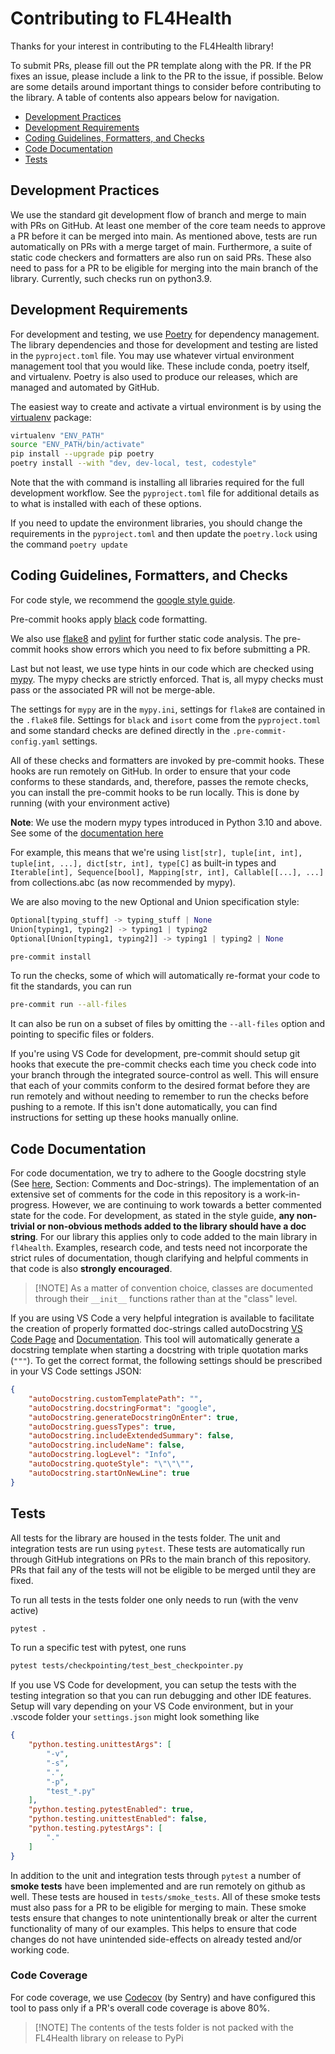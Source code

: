 # Contributing to FL4Health

Thanks for your interest in contributing to the FL4Health library!

To submit PRs, please fill out the PR template along with the PR. If the PR fixes an issue, please include a link to the PR to the issue, if possible. Below are some details around important things to consider before contributing to the library. A table of contents also appears below for navigation.

- [Development Practices](#development-practices)
- [Development Requirements](#development-requirements)
- [Coding Guidelines, Formatters, and Checks](#coding-guidelines-formatters-and-checks)
- [Code Documentation](#code-documentation)
- [Tests](#tests)

## Development Practices

We use the standard git development flow of branch and merge to main with PRs on GitHub. At least one member of the core team needs to approve a PR before it can be merged into main. As mentioned above, tests are run automatically on PRs with a merge target of main. Furthermore, a suite of static code checkers and formatters are also run on said PRs. These also need to pass for a PR to be eligible for merging into the main branch of the library. Currently, such checks run on python3.9.

## Development Requirements

For development and testing, we use [Poetry](https://python-poetry.org/) for dependency management. The library dependencies and those for development and testing are listed in the `pyproject.toml` file. You may use whatever virtual environment management tool that you would like. These include conda, poetry itself, and virtualenv. Poetry is also used to produce our releases, which are managed and automated by GitHub.

The easiest way to create and activate a virtual environment is by using the [virtualenv](https://pypi.org/project/virtualenv/) package:
```bash
virtualenv "ENV_PATH"
source "ENV_PATH/bin/activate"
pip install --upgrade pip poetry
poetry install --with "dev, dev-local, test, codestyle"
```

Note that the with command is installing all libraries required for the full development workflow. See the `pyproject.toml` file for additional details as to what is installed with each of these options.

If you need to update the environment libraries, you should change the requirements in the `pyproject.toml` and then update the `poetry.lock` using the command `poetry update`

## Coding Guidelines, Formatters, and Checks

For code style, we recommend the [google style guide](https://google.github.io/styleguide/pyguide.html).

Pre-commit hooks apply [black](https://black.readthedocs.io/en/stable/the_black_code_style/current_style.html) code formatting.

We also use [flake8](https://flake8.pycqa.org/en/latest/) and [pylint](https://pylint.pycqa.org/en/stable/) for further static code analysis. The pre-commit hooks show errors which you need to fix before submitting a PR.

Last but not least, we use type hints in our code which are checked using [mypy](https://mypy.readthedocs.io/en/stable/). The mypy checks are strictly enforced. That is, all mypy checks must pass or the associated PR will not be merge-able.

The settings for `mypy` are in the `mypy.ini`, settings for `flake8` are contained in the `.flake8` file. Settings for `black` and `isort` come from the `pyproject.toml` and some standard checks are defined directly in the `.pre-commit-config.yaml` settings.

All of these checks and formatters are invoked by pre-commit hooks. These hooks are run remotely on GitHub. In order to ensure that your code conforms to these standards, and, therefore, passes the remote checks, you can install the pre-commit hooks to be run locally. This is done by running (with your environment active)

**Note**: We use the modern mypy types introduced in Python 3.10 and above. See some of the [documentation here](https://mypy.readthedocs.io/en/stable/builtin_types.html)

For example, this means that we're using `list[str], tuple[int, int], tuple[int, ...], dict[str, int], type[C]` as built-in types and `Iterable[int], Sequence[bool], Mapping[str, int], Callable[[...], ...]` from collections.abc (as now recommended by mypy).

We are also moving to the new Optional and Union specification style:
```python
Optional[typing_stuff] -> typing_stuff | None
Union[typing1, typing2] -> typing1 | typing2
Optional[Union[typing1, typing2]] -> typing1 | typing2 | None
```

```bash
pre-commit install
```

To run the checks, some of which will automatically re-format your code to fit the standards, you can run
```bash
pre-commit run --all-files
```
It can also be run on a subset of files by omitting the `--all-files` option and pointing to specific files or folders.

If you're using VS Code for development, pre-commit should setup git hooks that execute the pre-commit checks each time you check code into your branch through the integrated source-control as well. This will ensure that each of your commits conform to the desired format before they are run remotely and without needing to remember to run the checks before pushing to a remote. If this isn't done automatically, you can find instructions for setting up these hooks manually online.

## Code Documentation

For code documentation, we try to adhere to the Google docstring style (See [here](https://google.github.io/styleguide/pyguide.html), Section: Comments and Doc-strings). The implementation of an extensive set of comments for the code in this repository is a work-in-progress. However, we are continuing to work towards a better commented state for the code. For development, as stated in the style guide, __any non-trivial or non-obvious methods added to the library should have a doc string__. For our library this applies only to code added to the main library in `fl4health`. Examples, research code, and tests need not incorporate the strict rules of documentation, though clarifying and helpful comments in that code is also __strongly encouraged__.

> [!NOTE] As a matter of convention choice, classes are documented through their `__init__` functions rather than at the "class" level.

If you are using VS Code a very helpful integration is available to facilitate the creation of properly formatted doc-strings called autoDocstring [VS Code Page](https://marketplace.visualstudio.com/items?itemName=njpwerner.autodocstring) and [Documentation](https://github.com/NilsJPWerner/autoDocstring). This tool will automatically generate a docstring template when starting a docstring with triple quotation marks (`"""`). To get the correct format, the following settings should be prescribed in your VS Code settings JSON:

```json
{
    "autoDocstring.customTemplatePath": "",
    "autoDocstring.docstringFormat": "google",
    "autoDocstring.generateDocstringOnEnter": true,
    "autoDocstring.guessTypes": true,
    "autoDocstring.includeExtendedSummary": false,
    "autoDocstring.includeName": false,
    "autoDocstring.logLevel": "Info",
    "autoDocstring.quoteStyle": "\"\"\"",
    "autoDocstring.startOnNewLine": true
}
```

## Tests

All tests for the library are housed in the tests folder. The unit and integration tests are run using `pytest`. These tests are automatically run through GitHub integrations on PRs to the main branch of this repository. PRs that fail any of the tests will not be eligible to be merged until they are fixed.

To run all tests in the tests folder one only needs to run (with the venv active)
```bash
pytest .
```
To run a specific test with pytest, one runs
```bash
pytest tests/checkpointing/test_best_checkpointer.py
```

If you use VS Code for development, you can setup the tests with the testing integration so that you can run debugging and other IDE features. Setup will vary depending on your VS Code environment, but in your .vscode folder your `settings.json` might look something like

``` JSON
{
    "python.testing.unittestArgs": [
        "-v",
        "-s",
        ".",
        "-p",
        "test_*.py"
    ],
    "python.testing.pytestEnabled": true,
    "python.testing.unittestEnabled": false,
    "python.testing.pytestArgs": [
        "."
    ]
}
```

In addition to the unit and integration tests through `pytest` a number of **smoke tests** have been implemented and are run remotely on github as well. These tests are housed in `tests/smoke_tests`. All of these smoke tests must also pass for a PR to be eligible for merging to main. These smoke tests ensure that changes to note unintentionally break or alter the current functionality of many of our examples. This helps to ensure that code changes do not have unintended side-effects on already tested and/or working code.

### Code Coverage

For code coverage, we use [Codecov](https://about.codecov.io/) (by Sentry) and have configured this tool to pass only if a PR's overall code coverage is above 80%.

> [!NOTE] The contents of the tests folder is not packed with the FL4Health library on release to PyPi
